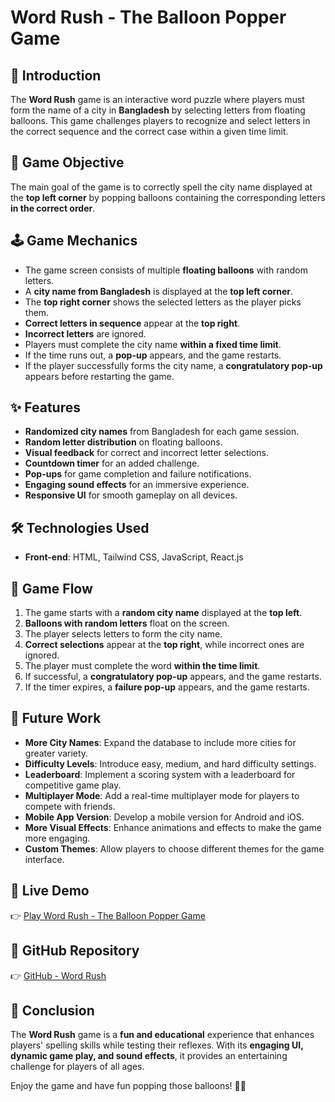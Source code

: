 # Word Rush - The Balloon Popper Game

## 🎈 Introduction

The **Word Rush** game is an interactive word puzzle where players must form the name of a city in **Bangladesh** by selecting letters from floating balloons. This game challenges players to recognize and select letters in the correct sequence and the correct case within a given time limit.

## 🎯 Game Objective

The main goal of the game is to correctly spell the city name displayed at the **top left corner** by popping balloons containing the corresponding letters **in the correct order**.

## 🕹️ Game Mechanics

- The game screen consists of multiple **floating balloons** with random letters.
- A **city name from Bangladesh** is displayed at the **top left corner**.
- The **top right corner** shows the selected letters as the player picks them.
- **Correct letters in sequence** appear at the **top right**.
- **Incorrect letters** are ignored.
- Players must complete the city name **within a fixed time limit**.
- If the time runs out, a **pop-up** appears, and the game restarts.
- If the player successfully forms the city name, a **congratulatory pop-up** appears before restarting the game.

## ✨ Features

- **Randomized city names** from Bangladesh for each game session.
- **Random letter distribution** on floating balloons.
- **Visual feedback** for correct and incorrect letter selections.
- **Countdown timer** for an added challenge.
- **Pop-ups** for game completion and failure notifications.
- **Engaging sound effects** for an immersive experience.
- **Responsive UI** for smooth gameplay on all devices.

## 🛠️ Technologies Used

- **Front-end**: HTML, Tailwind CSS, JavaScript, React.js

## 🔄 Game Flow

1. The game starts with a **random city name** displayed at the **top left**.
2. **Balloons with random letters** float on the screen.
3. The player selects letters to form the city name.
4. **Correct selections** appear at the **top right**, while incorrect ones are ignored.
5. The player must complete the word **within the time limit**.
6. If successful, a **congratulatory pop-up** appears, and the game restarts.
7. If the timer expires, a **failure pop-up** appears, and the game restarts.

## 🔮 Future Work

- **More City Names**: Expand the database to include more cities for greater variety.
- **Difficulty Levels**: Introduce easy, medium, and hard difficulty settings.
- **Leaderboard**: Implement a scoring system with a leaderboard for competitive game play.
- **Multiplayer Mode**: Add a real-time multiplayer mode for players to compete with friends.
- **Mobile App Version**: Develop a mobile version for Android and iOS.
- **More Visual Effects**: Enhance animations and effects to make the game more engaging.
- **Custom Themes**: Allow players to choose different themes for the game interface.

## 🔗 Live Demo

👉 [Play Word Rush - The Balloon Popper Game](https://jazzy-kulfi-2529f5.netlify.app)

## 📂 GitHub Repository

👉 [GitHub - Word Rush](https://github.com/mh-shihan/word-rush)

## 📌 Conclusion

The **Word Rush** game is a **fun and educational** experience that enhances players' spelling skills while testing their reflexes. With its **engaging UI, dynamic game play, and sound effects**, it provides an entertaining challenge for players of all ages.

Enjoy the game and have fun popping those balloons! 🎈🎉
